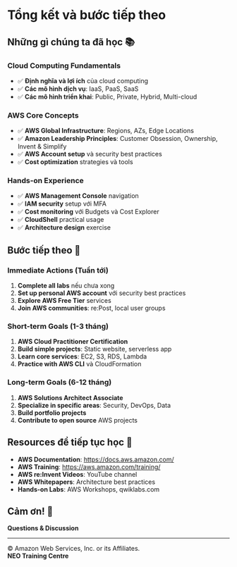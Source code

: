 # Tổng kết và bước tiếp theo

## Những gì chúng ta đã học 📚

### Cloud Computing Fundamentals
- ✅ **Định nghĩa và lợi ích** của cloud computing
- ✅ **Các mô hình dịch vụ**: IaaS, PaaS, SaaS
- ✅ **Các mô hình triển khai**: Public, Private, Hybrid, Multi-cloud

### AWS Core Concepts
- ✅ **AWS Global Infrastructure**: Regions, AZs, Edge Locations
- ✅ **Amazon Leadership Principles**: Customer Obsession, Ownership, Invent & Simplify
- ✅ **AWS Account setup** và security best practices
- ✅ **Cost optimization** strategies và tools

### Hands-on Experience
- ✅ **AWS Management Console** navigation
- ✅ **IAM security** setup với MFA
- ✅ **Cost monitoring** với Budgets và Cost Explorer
- ✅ **CloudShell** practical usage
- ✅ **Architecture design** exercise

## Bước tiếp theo 🚀

### Immediate Actions (Tuần tới)
1. **Complete all labs** nếu chưa xong
2. **Set up personal AWS account** với security best practices
3. **Explore AWS Free Tier** services
4. **Join AWS communities**: re:Post, local user groups

### Short-term Goals (1-3 tháng)
1. **AWS Cloud Practitioner Certification**
2. **Build simple projects**: Static website, serverless app
3. **Learn core services**: EC2, S3, RDS, Lambda
4. **Practice with AWS CLI** và CloudFormation

### Long-term Goals (6-12 tháng)
1. **AWS Solutions Architect Associate**
2. **Specialize in specific areas**: Security, DevOps, Data
3. **Build portfolio projects**
4. **Contribute to open source** AWS projects

## Resources để tiếp tục học 📖
- **AWS Documentation**: https://docs.aws.amazon.com/
- **AWS Training**: https://aws.amazon.com/training/
- **AWS re:Invent Videos**: YouTube channel
- **AWS Whitepapers**: Architecture best practices
- **Hands-on Labs**: AWS Workshops, qwiklabs.com

## Cảm ơn! 🙏
**Questions & Discussion**

---

© Amazon Web Services, Inc. or its Affiliates.  
**NEO Training Centre**

